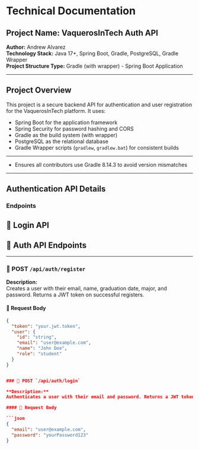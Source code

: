 # Technical Documentation

## Project Name: VaquerosInTech Auth API  
**Author:** Andrew Alvarez  
**Technology Stack:** Java 17+, Spring Boot, Gradle, PostgreSQL, Gradle Wrapper  
**Project Structure Type:** Gradle (with wrapper) - Spring Boot Application  

---

## Project Overview  
This project is a secure backend API for authentication and user registration for the VaquerosInTech platform. It uses:

- Spring Boot for the application framework  
- Spring Security for password hashing and CORS  
- Gradle as the build system (with wrapper)  
- PostgreSQL as the relational database  
- Gradle Wrapper scripts (`gradlew`, `gradlew.bat`) for consistent builds  

---

- Ensures all contributors use Gradle 8.14.3 to avoid version mismatches  

---

## Authentication API Details

### Endpoints


## 🔐 Login API

## 🔐 Auth API Endpoints

---  

### 🔹 POST `/api/auth/register`

**Description:**  
Creates a user with their email, name, graduation date, major,  and password. Returns a JWT token on successful registers.

#### 🔸 Request Body

```json
{
  "token": "your.jwt.token",
  "user": {
    "id": "string",
    "email": "user@example.com",
    "name": "John Doe",
    "role": "student"
  }
}


### 🔹 POST `/api/auth/login`

**Description:**  
Authenticates a user with their email and password. Returns a JWT token on successful login.

#### 🔸 Request Body

```json
{
  "email": "user@example.com",
  "password": "yourPassword123"
}
